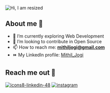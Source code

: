 ![Hi, I am resized](https://user-images.githubusercontent.com/103814344/195987700-7573a47b-b477-49b4-bce4-d44e81732cef.png)



<!--
**Mithil05/Mithil05** is a ✨ _special_ ✨ repository because its `README.md` (this file) appears on your GitHub profile.

Here are some ideas to get you started:
-->
## About me 👦

- 🔭 I’m currently exploring Web Development 
- 🌱 I’m looking to contribute in Open Source
- 📫 How to reach me: **mithiljogi@gmail.com**
- ⏩ My LinkedIn profile: [Mithil_Jogi](https://www.linkedin.com/in/mithil-jogi-8b7046225/)
<!-- -  ![icons8-linkedin-48](https://user-images.githubusercontent.com/103814344/195988177-fc99c9b8-b9c7-469b-bf8b-82de58bc4d7f.png) -->
<!-- - 😄 Pronouns: ... -->
<!-- - 🤔 I’m looking for help with ... -->
<!-- - 💬 Ask me about ... -->


<!-- ## Skills 💪 -->

<!-- ![jquery-seeklogo com](https://user-images.githubusercontent.com/103814344/195998286-7fc95d67-a32d-40b6-9e60-4df7a4d18343.svg) -->
<!-- <img src="https://user-images.githubusercontent.com/103814344/195998286-7fc95d67-a32d-40b6-9e60-4df7a4d18343.svg" height="25px" width="80px" alt=""> -->

## Reach me out 🚩

[![icons8-linkedin-48](https://user-images.githubusercontent.com/103814344/195988177-fc99c9b8-b9c7-469b-bf8b-82de58bc4d7f.png)](https://www.linkedin.com/in/mithil-jogi-8b7046225/) [![instagram](https://user-images.githubusercontent.com/103814344/195999365-7248947f-7b10-4bde-9fe6-09a901dc8e32.png)](https://www.instagram.com/mithil05/)

